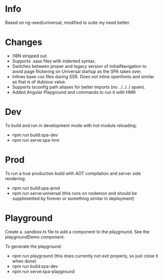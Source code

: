 # Info
Based on ng-seed/universal, modified to suite my need better.

# Changes
 * I18N stripped out.
 * Supports .sass files with indented syntax.
 * Switches between proper and legacy version of initialNavigation to avoid page flickering on Universal startup as the SPA takes over.
 * Inlines base css files during SSR. Does not inline openfonts and similar as that is of dubious value.
 * Supports tsconfig path aliases for better imports (no ../../../ spam).
 * Added Angular Playground and commands to run it with HMR

# Dev
To build and run in development mode with hot module reloading:
 * npm run build:spa-dev
 * npm run serve:spa-hmr
 
# Prod
To run a true production build with AOT compilation and server side rendering:
 * npm run build:spa-prod
 * npm run serve:universal (this runs on nodemon and should be supplimented by forever or something similar in deployment)

# Playground
Create a .sandbox.ts file to add a component to the playground. See the playgroundDemo component.

To generate the playground:
 * npm run playground (this does currently not exit properly, so just close it when done)
 * npm run build:spa-dev
 * npm run serve:spa-playground
